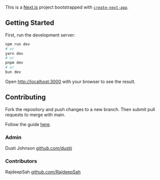 This is a [Next.js](https://nextjs.org) project bootstrapped with [`create-next-app`](https://nextjs.org/docs/app/api-reference/cli/create-next-app).

## Getting Started

First, run the development server:

```bash
npm run dev
# or
yarn dev
# or
pnpm dev
# or
bun dev
```

Open [http://localhost:3000](http://localhost:3000) with your browser to see the result.

## Contributing

Fork the repository and push changes to a new branch. Then submit pull requests to merge with main.

Follow the guide [here](https://github.com/dustij/shinytoys/blob/main/README.md).

### Admin

Dusti Johnson [github.com/dustij](https://github.com/dustij)

### Contributors
RajdeepSah [github.com/RajdeepSah](https://github.com/RajdeepSah)

